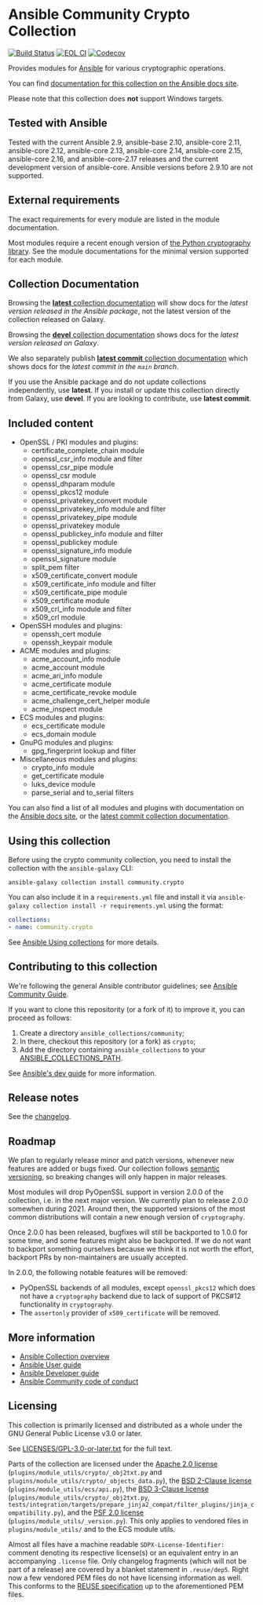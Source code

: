 <!--
Copyright (c) Ansible Project
GNU General Public License v3.0+ (see LICENSES/GPL-3.0-or-later.txt or https://www.gnu.org/licenses/gpl-3.0.txt)
SPDX-License-Identifier: GPL-3.0-or-later
-->

# Ansible Community Crypto Collection

[![Build Status](https://dev.azure.com/ansible/community.crypto/_apis/build/status/CI?branchName=main)](https://dev.azure.com/ansible/community.crypto/_build?definitionId=21)
[![EOL CI](https://github.com/ansible-collections/community.crypto/workflows/EOL%20CI/badge.svg?event=push)](https://github.com/ansible-collections/community.crypto/actions)
[![Codecov](https://img.shields.io/codecov/c/github/ansible-collections/community.crypto)](https://codecov.io/gh/ansible-collections/community.crypto)

Provides modules for [Ansible](https://www.ansible.com/community) for various cryptographic operations.

You can find [documentation for this collection on the Ansible docs site](https://docs.ansible.com/ansible/latest/collections/community/crypto/).

Please note that this collection does **not** support Windows targets.

## Tested with Ansible

Tested with the current Ansible 2.9, ansible-base 2.10, ansible-core 2.11, ansible-core 2.12, ansible-core 2.13, ansible-core 2.14, ansible-core 2.15, ansible-core 2.16, and ansible-core-2.17 releases and the current development version of ansible-core. Ansible versions before 2.9.10 are not supported.

## External requirements

The exact requirements for every module are listed in the module documentation. 

Most modules require a recent enough version of [the Python cryptography library](https://pypi.org/project/cryptography/). See the module documentations for the minimal version supported for each module.

## Collection Documentation

Browsing the [**latest** collection documentation](https://docs.ansible.com/ansible/latest/collections/community/crypto) will show docs for the _latest version released in the Ansible package_, not the latest version of the collection released on Galaxy.

Browsing the [**devel** collection documentation](https://docs.ansible.com/ansible/devel/collections/community/crypto) shows docs for the _latest version released on Galaxy_.

We also separately publish [**latest commit** collection documentation](https://ansible-collections.github.io/community.crypto/branch/main/) which shows docs for the _latest commit in the `main` branch_.

If you use the Ansible package and do not update collections independently, use **latest**. If you install or update this collection directly from Galaxy, use **devel**. If you are looking to contribute, use **latest commit**.

## Included content

- OpenSSL / PKI modules and plugins:
  - certificate_complete_chain module
  - openssl_csr_info module and filter
  - openssl_csr_pipe module
  - openssl_csr module
  - openssl_dhparam module
  - openssl_pkcs12 module
  - openssl_privatekey_convert module
  - openssl_privatekey_info module and filter
  - openssl_privatekey_pipe module
  - openssl_privatekey module
  - openssl_publickey_info module and filter
  - openssl_publickey module
  - openssl_signature_info module
  - openssl_signature module
  - split_pem filter
  - x509_certificate_convert module
  - x509_certificate_info module and filter
  - x509_certificate_pipe module
  - x509_certificate module
  - x509_crl_info module and filter
  - x509_crl module
- OpenSSH modules and plugins:
  - openssh_cert module
  - openssh_keypair module
- ACME modules and plugins:
  - acme_account_info module
  - acme_account module
  - acme_ari_info module
  - acme_certificate module
  - acme_certificate_revoke module
  - acme_challenge_cert_helper module
  - acme_inspect module
- ECS modules and plugins:
  - ecs_certificate module
  - ecs_domain module
- GnuPG modules and plugins:
  - gpg_fingerprint lookup and filter
- Miscellaneous modules and plugins:
  - crypto_info module
  - get_certificate module
  - luks_device module
  - parse_serial and to_serial filters

You can also find a list of all modules and plugins with documentation on the [Ansible docs site](https://docs.ansible.com/ansible/latest/collections/community/crypto/), or the [latest commit collection documentation](https://ansible-collections.github.io/community.crypto/branch/main/).

## Using this collection

Before using the crypto community collection, you need to install the collection with the `ansible-galaxy` CLI:

    ansible-galaxy collection install community.crypto

You can also include it in a `requirements.yml` file and install it via `ansible-galaxy collection install -r requirements.yml` using the format:

```yaml
collections:
- name: community.crypto
```

See [Ansible Using collections](https://docs.ansible.com/ansible/latest/user_guide/collections_using.html) for more details.

## Contributing to this collection

<!--Describe how the community can contribute to your collection. At a minimum, include how and where users can create issues to report problems or request features for this collection.  List contribution requirements, including preferred workflows and necessary testing, so you can benefit from community PRs. If you are following general Ansible contributor guidelines, you can link to - [Ansible Community Guide](https://docs.ansible.com/ansible/latest/community/index.html). -->

We're following the general Ansible contributor guidelines; see [Ansible Community Guide](https://docs.ansible.com/ansible/latest/community/index.html).

If you want to clone this repositority (or a fork of it) to improve it, you can proceed as follows:
1. Create a directory `ansible_collections/community`;
2. In there, checkout this repository (or a fork) as `crypto`;
3. Add the directory containing `ansible_collections` to your [ANSIBLE_COLLECTIONS_PATH](https://docs.ansible.com/ansible/latest/reference_appendices/config.html#collections-paths).

See [Ansible's dev guide](https://docs.ansible.com/ansible/devel/dev_guide/developing_collections.html#contributing-to-collections) for more information.

## Release notes

See the [changelog](https://github.com/ansible-collections/community.crypto/blob/main/CHANGELOG.md).

## Roadmap

We plan to regularly release minor and patch versions, whenever new features are added or bugs fixed. Our collection follows [semantic versioning](https://semver.org/), so breaking changes will only happen in major releases.

Most modules will drop PyOpenSSL support in version 2.0.0 of the collection, i.e. in the next major version. We currently plan to release 2.0.0 somewhen during 2021. Around then, the supported versions of the most common distributions will contain a new enough version of ``cryptography``.

Once 2.0.0 has been released, bugfixes will still be backported to 1.0.0 for some time, and some features might also be backported. If we do not want to backport something ourselves because we think it is not worth the effort, backport PRs by non-maintainers are usually accepted.

In 2.0.0, the following notable features will be removed:
* PyOpenSSL backends of all modules, except ``openssl_pkcs12`` which does not have a ``cryptography`` backend due to lack of support of PKCS#12 functionality in ``cryptography``.
* The ``assertonly`` provider of ``x509_certificate`` will be removed.

## More information

- [Ansible Collection overview](https://github.com/ansible-collections/overview)
- [Ansible User guide](https://docs.ansible.com/ansible/latest/user_guide/index.html)
- [Ansible Developer guide](https://docs.ansible.com/ansible/latest/dev_guide/index.html)
- [Ansible Community code of conduct](https://docs.ansible.com/ansible/latest/community/code_of_conduct.html)

## Licensing

This collection is primarily licensed and distributed as a whole under the GNU General Public License v3.0 or later.

See [LICENSES/GPL-3.0-or-later.txt](https://github.com/ansible-collections/community.crypto/blob/main/COPYING) for the full text.

Parts of the collection are licensed under the [Apache 2.0 license](https://github.com/ansible-collections/community.crypto/blob/main/LICENSES/Apache-2.0.txt) (`plugins/module_utils/crypto/_obj2txt.py` and `plugins/module_utils/crypto/_objects_data.py`), the [BSD 2-Clause license](https://github.com/ansible-collections/community.crypto/blob/main/LICENSES/BSD-2-Clause.txt) (`plugins/module_utils/ecs/api.py`), the [BSD 3-Clause license](https://github.com/ansible-collections/community.crypto/blob/main/LICENSES/BSD-3-Clause.txt) (`plugins/module_utils/crypto/_obj2txt.py`, `tests/integration/targets/prepare_jinja2_compat/filter_plugins/jinja_compatibility.py`), and the [PSF 2.0 license](https://github.com/ansible-collections/community.crypto/blob/main/LICENSES/PSF-2.0.txt) (`plugins/module_utils/_version.py`). This only applies to vendored files in ``plugins/module_utils/`` and to the ECS module utils.

Almost all files have a machine readable `SDPX-License-Identifier:` comment denoting its respective license(s) or an equivalent entry in an accompanying `.license` file. Only changelog fragments (which will not be part of a release) are covered by a blanket statement in `.reuse/dep5`. Right now a few vendored PEM files do not have licensing information as well. This conforms to the [REUSE specification](https://reuse.software/spec/) up to the aforementioned PEM files.
